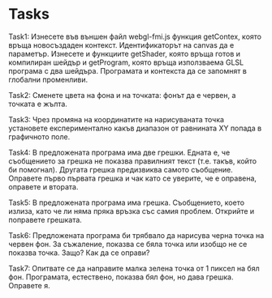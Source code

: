 # Tasks

Task1: Изнесете във външен файл webgl-fmi.js функция  getContex, която връща новосъздаден контекст. Идентификаторът на canvas да е параметър. Изнесете и функциите getShader, която връща готов и компилиран шейдър и getProgram, която връща използваема GLSL програма с два шейдъра. Програмата и контекста да се запомнят в глобални променливи.

Task2: Сменете цвета на фона и на точката: фонът да е червен, а точката е жълта.

Task3: Чрез промяна на координатите на нарисуваната точка установете експериментално какъв диапазон от равнината XY попада в графичното поле.

Task4: В предложената програма има две грешки. Едната е, че съобщението за грешка не показва правилният текст (т.е. такъв, който би помогнал). Другата грешка предизвиква самото съобщение. Оправете първо първата грешка и чак като се уверите, че е оправена, оправете и втората.

Task5: В предложената програма има грешка. Съобщението, което излиза, като че ли няма пряка връзка със самия проблем. Открийте и поправете грешката.

Task6: Предложената програма би трябвало да нарисува черна точка на червен фон. За съжаление, показва се бяла точка или изобщо не се показва точка. Защо? Как да се оправи?

Task7: Опитвате се да направите малка зелена точка от 1 пиксел на бял фон. Програмата, естествено, показва бял фон, но дава грешка. Оправете я.
